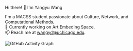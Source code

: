 Hi there! 👋 I'm Yangyu Wang

I'm a MACSS student passionate about Culture, Network, and Computational Methods.  
🌱 Currently working on Art Embeding Space.  
📫 Reach me at [wangyd@uchicago.edu](mailto:wangyd@uchicago.edu).  

![GitHub Activity Graph](https://github-readme-activity-graph.cyclic.app/graph?username=YourGitHubUsername&theme=react-dark)
